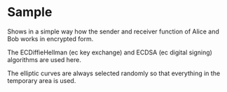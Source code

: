 # Sample

Shows in a simple way how the sender and receiver function of Alice and Bob works in encrypted form. 

The ECDiffieHellman (ec key exchange) and ECDSA (ec digital signing) algorithms are used here.

The elliptic curves are always selected randomly so that everything in the temporary area is used.


